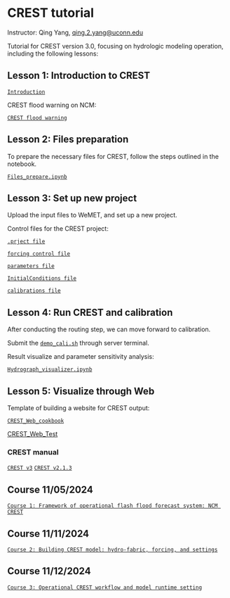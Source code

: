 # CREST tutorial

Instructor: Qing Yang, qing.2.yang@uconn.edu

Tutorial for CREST version 3.0, focusing on hydrologic modeling operation, including the following lessons:

## Lesson 1: Introduction to CREST

[`Introduction`](./CREST_Introduction.pdf)

CREST flood warning on NCM:

[`CREST flood warning`](http://weathermodels.ncm.gov.sa/ffg.php?model=CREST&variable=quantile)

## Lesson 2: Files preparation

To prepare the necessary files for CREST, follow the steps outlined in the notebook.

[`Files_prepare.ipynb`](./Files_prepare.ipynb)

## Lesson 3: Set up new project

Upload the input files to WeMET, and set up a new project.

Control files for the CREST project:

[`.prject file`](./control_file_template/project_file.md)

[`forcing control file`](./control_file_template/forcing_control_file.md)

[`parameters file`](./control_file_template/parameters_file.md)

[`InitialConditions file`](./control_file_template/InitialConditions_file.md)

[`calibrations file`](./control_file_template/calibrations_file.md)

## Lesson 4: Run CREST and calibration

After conducting the routing step, we can move forward to calibration.

Submit the [`demo_cali.sh`](./demo_project/demo_cali.sh) through server terminal.

Result visualize and parameter sensitivity analysis:

[`Hydrograph_visualizer.ipynb`](./Hydrograph_visualizer.ipynb)

## Lesson 5: Visualize through Web

Template of building a website for CREST output:

[`CREST_Web_cookbook`](./Flood_quantile_web.ipynb)

[CREST_Web_Test](./demo_project/test_crest_out.html)

### CREST manual
[`CREST v3`](./manual/CREST_User_Manual_v3.pdf)
[`CREST v2.1.3`](./manual/CREST_User_Manual_v2_1_3.pdf)


## Course 11/05/2024
[`Course 1: Framework of operational flash flood forecast system: NCM CREST`](./Course1_Framework_of_operational_flash_floodforecast_system_NCM_CREST.pdf)

## Course 11/11/2024
[`Course 2: Building CREST model: hydro-fabric, forcing, and settings`](./Course_2_Building_CREST_model_hydro-fabric_forcing_and_settings.pdf)

## Course 11/12/2024
[`Course 3: Operational CREST workflow and model runtime setting`](./Course_3_Operational_CREST_workflow_and_model_runtime_setting.pdf)